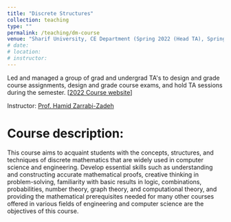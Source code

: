 ```yaml
---
title: "Discrete Structures"
collection: teaching
type: ""
permalink: /teaching/dm-course
venue: "Sharif University, CE Department (Spring 2022 (Head TA), Spring 2021 (Head TA), Spring 2020)"
# date: 
# location: 
# instructor:
---
```

Led and managed a group of grad and undergrad TA's to design and grade course assignments, design and grade course exams, and hold TA sessions during the semester. [[2022 Course website](http://ce.sharif.edu/courses/00-01/2/ce115-1/index.php/section/syllabus/file/syllabus)] 


Instructor: [Prof. Hamid Zarrabi-Zadeh](http://sharif.edu/~zarrabi/)

Course description:
======
This course aims to acquaint students with the concepts, structures, and techniques of discrete mathematics that are widely used in computer science and engineering. Develop essential skills such as understanding and constructing accurate mathematical proofs, creative thinking in problem-solving, familiarity with basic results in logic, combinations, probabilities, number theory, graph theory, and computational theory, and providing the mathematical prerequisites needed for many other courses offered in various fields of engineering and computer science are the objectives of this course.

